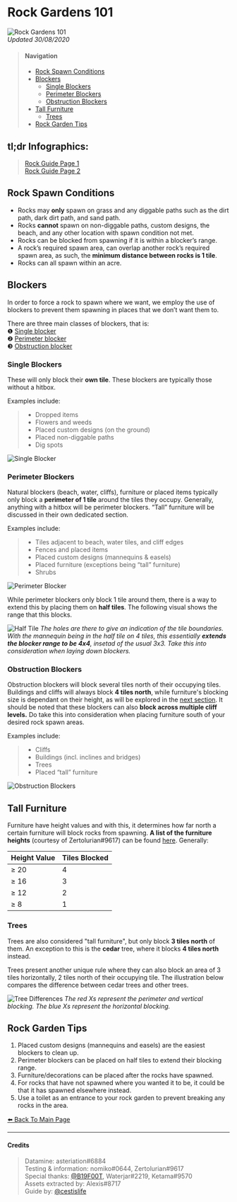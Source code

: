 # Rock Gardens 101
![Rock Gardens 101](https://imgur.com/6lWMqIc.png)   
*Updated 30/08/2020*

<head>
    <meta name="twitter:card" content="summary" />
    <meta name="twitter:site" content="@cestislife"/>
    <meta name="twitter:title" content="cestislife's Rock Garden 101"/>
    <meta name="twitter:image" content="https://cestislife.github.io/card.png"/>
</head>

> #### Navigation
> * [Rock Spawn Conditions](#rock-spawn-conditions)   
> * [Blockers](#blockers)   
>   * [Single Blockers](#single-blockers)   
>   * [Perimeter Blockers](#perimeter-blockers)   
>   * [Obstruction Blockers](#obstruction-blockers)   
> * [Tall Furniture](#tall-furniture)  
>   * [Trees](#trees)   
> * [Rock Garden Tips](#rock-garden-tips)  

## tl;dr Infographics:   
> [Rock Guide Page 1](https://cestislife.github.io/img/grock_01.png)   
> [Rock Guide Page 2](https://cestislife.github.io/img/grock_02.png)

## Rock Spawn Conditions
* Rocks may **only** spawn on grass and any diggable paths such as the dirt path, dark dirt path, and sand path.
* Rocks **cannot** spawn on non-diggable paths, custom designs, the beach, and any other location with spawn condition not met.
* Rocks can be blocked from spawning if it is within a blocker’s range. 
* A rock’s required spawn area, can overlap another rock’s required spawn area, as such, the **minimum distance between rocks is 1 tile**. 
* Rocks can all spawn within an acre. 

## Blockers
In order to force a rock to spawn where we want, we employ the use of blockers to prevent them spawning in places that we don’t want them to.

There are three main classes of blockers, that is:   
❶ [Single blocker](#single-blockers)   
❷ [Perimeter blocker](#perimeter-blockers)   
❸ [Obstruction blocker](#obstruction-blockers)       

### Single Blockers
These will only block their **own tile**. These blockers are typically those without a hitbox.

Examples include:
> * Dropped items
> * Flowers and weeds
> * Placed custom designs (on the ground)
> * Placed non-diggable paths
> * Dig spots

![Single Blocker](https://imgur.com/1i2W1On.png)

### Perimeter Blockers
Natural blockers (beach, water, cliffs), furniture or placed items typically only block a **perimeter of 1 tile** around the tiles they occupy. Generally, anything with a hitbox will be perimeter blockers. “Tall” furniture will be discussed in their own dedicated section.

Examples include:
> * Tiles adjacent to beach, water tiles, and cliff edges
> * Fences and placed items
> * Placed custom designs (mannequins & easels)
> * Placed furniture (exceptions being “tall” furniture)
> * Shrubs

![Perimeter Blocker](https://imgur.com/nvsg1mU.png)

While perimeter blockers only block 1 tile around them, there is a way to extend this by placing them on **half tiles**. The following visual shows the range that this blocks.

![Half Tile](https://imgur.com/o8MRby3.png)
*The holes are there to give an indication of the tile boundaries. With the mannequin being in the half tile on 4 tiles, this essentially **extends the blocker range to be 4x4**, insetad of the usual 3x3. Take this into consideration when laying down blockers.*


### Obstruction Blockers
Obstruction blockers will block several tiles north of their occupying tiles. Buildings and cliffs will always block **4 tiles north**, while furniture's blocking size is dependant on their height, as will be explored in the [next section](#tall-furniture). It should be noted that these blockers can also **block across multiple cliff levels.** Do take this into consideration when placing furniture south of your desired rock spawn areas.

Examples include:
> * Cliffs
> * Buildings (incl. inclines and bridges)
> * Trees
> * Placed “tall” furniture

![Obstruction Blockers](https://imgur.com/HSXsN1x.png)

## Tall Furniture
Furniture have height values and with this, it determines how far north a certain furniture will block rocks from spawning. **A list of the furniture heights** (courtesy of Zertolurian#9617) can be found [here](https://bit.ly/3hGAbli). Generally:

<table class="tg">
<thead>
  <tr>
    <th class="tg-c3ow">Height Value</th>
    <th class="tg-c3ow">Tiles Blocked</th>
  </tr>
</thead>
<tbody>
  <tr>
    <td class="tg-c3ow">≥ 20</td>
    <td class="tg-c3ow">4</td>
  </tr>
  <tr>
    <td class="tg-c3ow">≥ 16</td>
    <td class="tg-c3ow">3</td>
  </tr>
  <tr>
    <td class="tg-c3ow">≥ 12</td>
    <td class="tg-c3ow">2</td>
  </tr>
  <tr>
    <td class="tg-c3ow">≥ 8</td>
    <td class="tg-c3ow">1</td>
  </tr>
</tbody>
</table>

### Trees
Trees are also considered "tall furniture", but only block **3 tiles north** of them. An exception to this is the **cedar** tree, where it blocks **4 tiles north** instead. 

Trees present another unique rule where they can also block an area of 3 tiles horizontally, 2 tiles north of their occupying tile. The illustration below compares the difference between cedar trees and other trees. 

![Tree Differences](https://imgur.com/MiSmv3Y.png)
*The red Xs represent the perimeter and vertical blocking. The blue Xs represent the horizontal blocking.*

## Rock Garden Tips
1. Placed custom designs (mannequins and easels) are the easiest blockers to clean up. 
2. Perimeter blockers can be placed on half tiles to extend their blocking range.
3. Furniture/decorations can be placed after the rocks have spawned. 
4. For rocks that have not spawned where you wanted it to be, it could be that it has spawned elsewhere instead.
5. Use a toilet as an entrance to your rock garden to prevent breaking any rocks in the area.

[⬅️ Back To Main Page](https://cestislife.github.io)
***

#### Credits
> Datamine: asteriation#6884   
> Testing & information: nomiko#0644, Zertolurian#9617   
> Special thanks: [@B19F00T](https://twitter.com/b19f00t), Waterjar#2219, Ketama#9570  
> Assets extracted by: Alexis#8717   
> Guide by: [@cestislife](https://twitter.com/cestislife)
